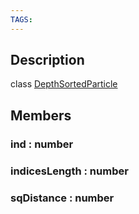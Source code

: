 ```yaml
---
TAGS:
---
```

## Description

class [DepthSortedParticle](/classes/3.1/DepthSortedParticle)



## Members

### ind : number



### indicesLength : number



### sqDistance : number



